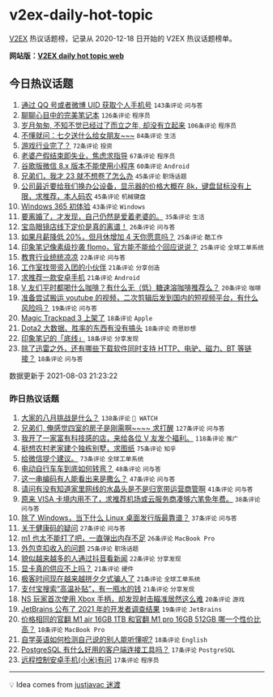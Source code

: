 # v2ex-daily-hot-topic

[V2EX](https://www.v2ex.com/) 热议话题榜，记录从 2020-12-18 日开始的 V2EX 热议话题榜单。

**网站版：[V2EX daily hot topic web](https://boojack.github.io/v2ex-daily-hot-topic-web/)**

## 今日热议话题

<!-- TODAY BEGIN -->

1. [通过 QQ 号或者微博 UID 获取个人手机号](https://www.v2ex.com/t/793291) `143条评论` `问与答`
1. [聊聊心目中的完美笔记本](https://www.v2ex.com/t/793294) `126条评论` `程序员`
1. [岁月匆匆, 不知不觉已经过了而立之年, 却没有立起来](https://www.v2ex.com/t/793361) `106条评论` `程序员`
1. [不懂就问：七夕送什么给女朋友~~~](https://www.v2ex.com/t/793325) `84条评论` `生活`
1. [游戏行业完了？](https://www.v2ex.com/t/793350) `72条评论` `投资`
1. [老婆产假结束即失业，焦虑求指导](https://www.v2ex.com/t/793351) `67条评论` `程序员`
1. [谷歌版微信 8.x 版本不能使用小程序](https://www.v2ex.com/t/793283) `60条评论` `Android`
1. [兄弟们，我才 23 就不想卷了怎么办](https://www.v2ex.com/t/793407) `45条评论` `职场话题`
1. [公司最近要给我们换办公设备，显示器的价格大概在 8k，键盘鼠标没有上限，求推荐，本人码农](https://www.v2ex.com/t/793314) `45条评论` `机械键盘`
1. [Windows 365 初体验](https://www.v2ex.com/t/793286) `43条评论` `Windows`
1. [要离婚了，才发现，自己仍然是爱着老婆的。](https://www.v2ex.com/t/793484) `35条评论` `生活`
1. [宝岛眼镜店线下定价是真的离谱！](https://www.v2ex.com/t/793390) `26条评论` `问与答`
1. [如果月薪降低 20%，但月休增加 4 天你愿意吗？](https://www.v2ex.com/t/793385) `25条评论` `酷工作`
1. [印象笔记像素级抄袭 flomo，官方能不能给个回应说说？](https://www.v2ex.com/t/793366) `25条评论` `全球工单系统`
1. [教育行业统统凉凉](https://www.v2ex.com/t/793409) `22条评论` `问与答`
1. [工作室找带资入团的小伙伴](https://www.v2ex.com/t/793320) `21条评论` `分享创造`
1. [求推荐一款安卓手机](https://www.v2ex.com/t/793296) `21条评论` `Android`
1. [V 友们平时都喝什么咖啡？有什么无（低）糖速溶咖啡推荐么？](https://www.v2ex.com/t/793386) `20条评论` `咖啡`
1. [准备尝试搬运 youtube 的视频，二次剪辑后发到国内的短视频平台，有什么风险吗？](https://www.v2ex.com/t/793344) `19条评论` `问与答`
1. [Magic Trackpad 3 上架了](https://www.v2ex.com/t/793474) `18条评论` `Apple`
1. [Dota2 大数据、胜率的东西有没有搞头](https://www.v2ex.com/t/793380) `18条评论` `奇思妙想`
1. [印象笔记的「底线」](https://www.v2ex.com/t/793333) `18条评论` `分享发现`
1. [除了迅雷之外，还有哪些下载软件同时支持 HTTP、电驴、磁力、BT 等链接？](https://www.v2ex.com/t/793288) `18条评论` `问与答`

数据更新于 2021-08-03 21:23:22

<!-- TODAY END -->

### 昨日热议话题

<!-- YESTERDAY BEGIN -->

1. [大家的八月挑战是什么？](https://www.v2ex.com/t/793070) `138条评论` ` WATCH`
1. [兄弟们, 俺感觉四室的房子是刚需啊~~~~ 求打醒](https://www.v2ex.com/t/793090) `127条评论` `问与答`
1. [我开了一家富有科技感的店，来给各位 V 友发个福利。](https://www.v2ex.com/t/793091) `118条评论` `推广`
1. [挺想农村老家建个独栋别墅，求图纸](https://www.v2ex.com/t/793153) `75条评论` `知乎`
1. [给微信提个建议。](https://www.v2ex.com/t/793098) `73条评论` `全球工单系统`
1. [电动自行车车到底如何转弯？](https://www.v2ex.com/t/793142) `48条评论` `问与答`
1. [这一串编码有人能看出来是撒么？](https://www.v2ex.com/t/793105) `47条评论` `问与答`
1. [请问有没有知道家里网线的水晶头是不是归宽带运营商管啊](https://www.v2ex.com/t/793089) `41条评论` `问与答`
1. [原来 VISA 卡境内用不了，求推荐机场或云服务商凑够六笔免年费。](https://www.v2ex.com/t/793129) `38条评论` `问与答`
1. [除了 Windows，当下什么 Linux 桌面发行版最靠谱？](https://www.v2ex.com/t/793175) `37条评论` `问与答`
1. [关于健康码的疑问](https://www.v2ex.com/t/793195) `27条评论` `问与答`
1. [m1 也太不能打了吧，一直弹出内存不足](https://www.v2ex.com/t/793235) `26条评论` `MacBook Pro`
1. [外包克扣收入的问题](https://www.v2ex.com/t/793066) `25条评论` `职场话题`
1. [貌似越来越多的人通过抖音看新闻](https://www.v2ex.com/t/793249) `22条评论` `分享发现`
1. [显卡真的供应不上吗？](https://www.v2ex.com/t/793239) `21条评论` `硬件`
1. [极客时间现在越来越拼夕夕式骗人了](https://www.v2ex.com/t/793226) `21条评论` `全球工单系统`
1. [支付宝搜索“高温补贴”，有一瓶水的钱](https://www.v2ex.com/t/793082) `21条评论` `分享发现`
1. [NS 玩家首次使用 Xbox 手柄，却发现射击瞄准居然这么难](https://www.v2ex.com/t/793122) `20条评论` `游戏`
1. [JetBrains 公布了 2021 年的开发者调查结果](https://www.v2ex.com/t/793256) `19条评论` `JetBrains`
1. [价格相同的官翻 M1 air 16GB 1TB 和官翻 M1 pro 16GB 512GB 哪一个性价比高？](https://www.v2ex.com/t/793130) `18条评论` `MacBook Pro`
1. [自学英语如何检测自己说的别人能听懂呢?](https://www.v2ex.com/t/793127) `18条评论` `English`
1. [PostgreSQL 有什么好用的客户端连接工具吗？](https://www.v2ex.com/t/793191) `17条评论` `PostgreSQL`
1. [远程控制安卓手机(小米)有问](https://www.v2ex.com/t/793173) `17条评论` `程序员`

<!-- YESTERDAY END -->

---

💡 Idea comes from [justjavac 迷渡](https://github.com/justjavac/)
